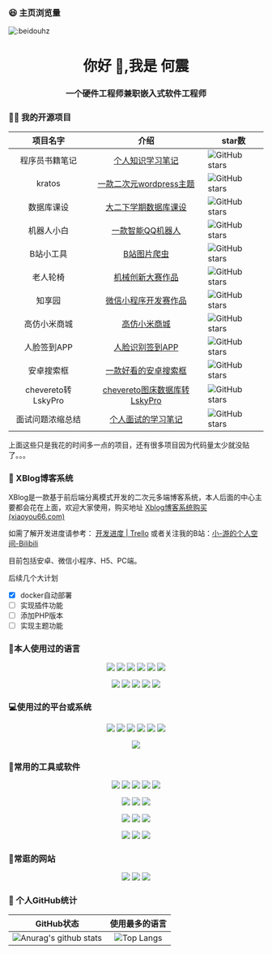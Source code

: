 ### 😆 主页浏览量

![:beidouhz](https://count.getloli.com/get/@:beidouhz?theme=gelbooru-h)

<h1 align="center">你好 👋,我是 何震</h1>
<h3 align="center">一个硬件工程师兼职嵌入式软件工程师</h3>


### 👨‍💻 我的开源项目

|  项目名字 | 介绍 | star数                                                       |
|  :----:  | :----:  |  ------  |
| 程序员书籍笔记 | [个人知识学习笔记](https://oshwhub.com/iceiceice/xue-rong-rong-ka-pian) | <img src="https://img.shields.io/github/stars/xiaoyou66/code-learn?logo=ReverbNation&logoColor=rgba(255,255,255,.6)" alt="GitHub stars"> |
| kratos | [一款二次元wordpress主题](https://github.com/xiaoyou66/kratos) | <img src="https://img.shields.io/github/stars/xiaoyou66/kratos?logo=ReverbNation&logoColor=rgba(255,255,255,.6)" alt="GitHub stars"> |
| 数据库课设 | [ 大二下学期数据库课设 ](https://github.com/xiaoyou-project/DatabaseKeshe) | <img src="https://img.shields.io/github/stars/xiaoyou-project/DatabaseKeshe?logo=ReverbNation&logoColor=rgba(255,255,255,.6)" alt="GitHub stars"> |
| 机器人小白 | [一款智能QQ机器人](https://github.com/xiaoyou66/QQrobot) | <img src="https://img.shields.io/github/stars/xiaoyou66/QQrobot?logo=ReverbNation&logoColor=rgba(255,255,255,.6)" alt="GitHub stars"> |
| B站小工具 | [B站图片爬虫](https://github.com/xiaoyou66/bilibiliimgtool) | <img src="https://img.shields.io/github/stars/xiaoyou66/bilibiliimgtool?logo=ReverbNation&logoColor=rgba(255,255,255,.6)" alt="GitHub stars"> |
| 老人轮椅 | [机械创新大赛作品](https://github.com/xiaoyou66/oldpeolplewwheelchair) | <img src="https://img.shields.io/github/stars/xiaoyou66/oldpeolplewwheelchair?logo=ReverbNation&logoColor=rgba(255,255,255,.6)" alt="GitHub stars"> |
| 知享园 | [微信小程序开发赛作品](https://github.com/xiaoyou-project/wechat_college_back) | <img src="https://img.shields.io/github/stars/xiaoyou-project/wechat_college_back?logo=ReverbNation&logoColor=rgba(255,255,255,.6)" alt="GitHub stars"> |
| 高仿小米商城 | [高仿小米商城](https://github.com/xiaoyou-project/javaweb-xshop-back) | <img src="https://img.shields.io/github/stars/xiaoyou-project/javaweb-xshop-back?logo=ReverbNation&logoColor=rgba(255,255,255,.6)" alt="GitHub stars"> |
| 人脸签到APP | [人脸识别签到APP](https://github.com/xiaoyou-project/android-course-design) | <img src="https://img.shields.io/github/stars/xiaoyou-project/android-course-design?logo=ReverbNation&logoColor=rgba(255,255,255,.6)" alt="GitHub stars"> |
| 安卓搜索框 | [一款好看的安卓搜索框](https://github.com/xiaoyou-xblog/SearchDialog) | <img src="https://img.shields.io/github/stars/xiaoyou-xblog/SearchDialog?logo=ReverbNation&logoColor=rgba(255,255,255,.6)" alt="GitHub stars"> |
| chevereto转LskyPro | [chevereto图床数据库转LskyPro](https://github.com/xiaoyou-xblog/chevereto2LskyPro) | <img src="https://img.shields.io/github/stars/xiaoyou-xblog/chevereto2LskyPro?logo=ReverbNation&logoColor=rgba(255,255,255,.6)" alt="GitHub stars"> |
| 面试问题浓缩总结 | [个人面试的学习笔记](https://github.com/xiaoyou66/interview) | <img src="https://img.shields.io/github/stars/xiaoyou66/interview?logo=ReverbNation&logoColor=rgba(255,255,255,.6)" alt="GitHub stars"> |

上面这些只是我花的时间多一点的项目，还有很多项目因为代码量太少就没贴了。。。

### 🍨 XBlog博客系统

XBlog是一款基于前后端分离模式开发的二次元多端博客系统，本人后面的中心主要都会花在上面，欢迎大家使用，购买地址 [Xblog博客系统购买 (xiaoyou66.com)](https://xblog.xiaoyou66.com/)

如需了解开发进度请参考： [开发进度 | Trello](https://trello.com/b/RDmY88Ld/开发进度)  或者关注我的B站：[小-游的个人空间-Bilibili](https://space.bilibili.com/343147393)

目前包括安卓、微信小程序、H5、PC端。

后续几个大计划

- [x] docker自动部署
- [ ] 实现插件功能
- [ ] 添加PHP版本
- [ ] 实现主题功能

### 🧐本人使用过的语言

<p align="center">
	<img src="https://img.shields.io/badge/GO-1.14-00acd7?logo=Go&logoColor=00acd7"/>
	<img src="https://img.shields.io/badge/Java-8-e0161a?logo=Java&logoColor=e0161a"/>
	<img src="https://img.shields.io/badge/JavaScript-es6-efd81d?logo=JavaScript&logoColor=efd81d"/>
    <img src="https://img.shields.io/badge/Kotlin-1.14-eb7e21?logo=Kotlin&logoColor=eb7e21"/>
	<img src="https://img.shields.io/badge/Python-3.7-326c9c?logo=Python&logoColor=326c9c"/>
	<img src="https://img.shields.io/badge/PHP-7.2-777bb3?logo=PHP&logoColor=777bb3"/>
</p>
<p align="center">
	<img src="https://img.shields.io/badge/C/C++-11-659ad2?logo=C%2B%2B&logoColor=659ad2"/>
	<img src="https://img.shields.io/badge/C%23-4.0-2c006c?logo=c%20Sharp&logoColor=2c006c"/>
	<img src="https://img.shields.io/badge/Lua-5.0-000080?logo=Lua&logoColor=000080"/>
    <img src="https://img.shields.io/badge/Ruby-3.0-f70f19?logo=Ruby&logoColor=f70f19"/>
    <img src="https://img.shields.io/badge/Shell-1.0-3e484a?logo=GNU%20Bash&logoColor=ffffff"/>
</p>

### 💻使用过的平台或系统

<p align="center">
<img src="https://img.shields.io/badge/Android--0?style=social&logo=Android&logoColor=3DDC84"/>
<img src="https://img.shields.io/badge/Windows10--0?style=social&logo=Windows&logoColor=0078D6"/>
<img src="https://img.shields.io/badge/Centos7--0?style=social&logo=Centos&logoColor=262577"/>
<img src="https://img.shields.io/badge/Ubuntu--0?style=social&logo=Ubuntu&logoColor=E95420"/>
<img src="https://img.shields.io/badge/Kali--0?style=social&logo=Kali%20Linux&logoColor=E95420"/>
<img src="https://img.shields.io/badge/Raspberry Pi--0?style=social&logo=Raspberry%20Pi&logoColor=A22846"/>
</p>
<p align="center">
<img src="https://img.shields.io/badge/Arduino--0?style=social&logo=Arduino&logoColor=00979D"/>
</p>

### 🔧常用的工具或软件

<p align="center">
<img src="https://img.shields.io/badge/Androidstudio-安卓开发-3DDC84?style=flat-square&logo=Android%20Studio&labelColor=ffffff&logoColor=3DDC84"/>
<img src="https://img.shields.io/badge/IDEA-Java开发-fd6430?style=flat-square&logo=IntelliJ%20IDEA&labelColor=ffffff&logoColor=000000"/>
<img src="https://img.shields.io/badge/WebStorm-vue开发-07c3f2?style=flat-square&logo=WebStorm&labelColor=ffffff&logoColor=000000"/>
<img src="https://img.shields.io/badge/PyCharm-Python开发-21d789?style=flat-square&logo=PyCharm&labelColor=ffffff&logoColor=000000"/>
<img src="https://img.shields.io/badge/PhpStorm-PHP开发-21d789?style=flat-square&logo=PhpStorm&labelColor=ffffff&logoColor=000000"/>
</p>
<p align="center">
<img src="https://img.shields.io/badge/VsCode-软件开发-007ACC?style=flat-square&logo=Visual%20Studio%20Code&labelColor=ffffff&logoColor=007ACC"/>
<img src="https://img.shields.io/badge/MySQL-结构型数据库-4479A1?style=flat-square&logo=MySQL&labelColor=ffffff&logoColor=4479A1"/>
<img src="https://img.shields.io/badge/MongoDB-文档型数据库-47A248?style=flat-square&logo=MongoDB&labelColor=ffffff&logoColor=47A248"/>
</p>

<p align="center">
<img src="https://img.shields.io/badge/Chrome-浏览器-4285F4?style=flat-square&logo=Google%20Chrome&labelColor=ffffff&logoColor=4285F4"/>
<img src="https://img.shields.io/badge/Edge-浏览器-0078D7?style=flat-square&logo=Microsoft%20Edge&labelColor=ffffff&logoColor=0078D7"/>
<img src="https://img.shields.io/badge/Steam-悠闲娱乐-000000?style=flat-square&logo=Steam&labelColor=ffffff&logoColor=000000"/>
</p>

<p align="center">
<img src="https://img.shields.io/badge/Premiere-视频剪辑-9999FF?style=flat-square&logo=Adobe%20Premiere%20Pro&labelColor=ffffff&logoColor=9999FF"/>
<img src="https://img.shields.io/badge/Photoshop-P图工具-31A8FF?style=flat-square&logo=Adobe%20Photoshop&labelColor=ffffff&logoColor=31A8FF"/>
<img src="https://img.shields.io/badge/AE-后期制作-9999FF?style=flat-square&logo=Adobe%20After%20Effects&labelColor=ffffff&logoColor=9999FF"/>
</p>


###  🔗常逛的网站

<p align="center">
<a target="_blank" url="https://www.bilibili.com/"><img src="https://img.shields.io/badge/Bilibili-宅男快乐网-00A1D6?style=for-the-badge&logo=Bilibili&labelColor=ffffff"/></a>
<a target="_blank" url="https://github.com/"><img src="https://img.shields.io/badge/GitHub-程序员交友平台-181717?style=for-the-badge&logo=GitHub&logoColor=181717&labelColor=ffffff"/></a>
<a target="_blank" url="https://www.zhihu.com/"><img src="https://img.shields.io/badge/知乎-大型装逼社区-0084FF?style=for-the-badge&logo=ZhiHu&logoColor=0084FF&labelColor=ffffff"/></a>
</p>

### 🥳 个人GitHub统计

|                          GitHub状态                          |                        使用最多的语言                        |
| :----------------------------------------------------------: | :----------------------------------------------------------: |
| ![Anurag's github stats](https://github-readme-stats.vercel.app/api?username=xiaoyou66&show_icons=true&theme=synthwave) | ![Top Langs](https://github-readme-stats.vercel.app/api/top-langs/?username=xiaoyou66&&hide=tsql) |

